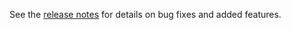 See the [release notes](https://github.com/AzureAD/azure-activedirectory-identitymodel-extensions-for-dotnet/wiki/Release-Notes) for details on bug fixes and added features.



